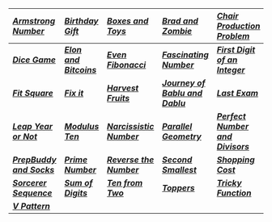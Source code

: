 |_[Armstrong Number](Solution/Armstrong_Number.py)_|_[Birthday Gift](Solution/Birthday_Gift.py)_|_[Boxes and Toys](Solution/Boxes_and_Toys.py)_ |  _[Brad and Zombie](Solution/Brad_and_Zombie.py)_|_[Chair Production Problem](Solution/Chair_Production_Problem.py)_|
|:---|:---|:---|:---|:---|
|**_[Dice Game](Solution/Dice_Game.py)_**|**_[Elon and Bitcoins](Solution/Elon_and_Bitcoins.py)_** | **_[Even Fibonacci](Solution/Even_Fibonacci.py)_** | **_[Fascinating Number](Solution/Fascinating_Number.py)_**| **_[First Digit of an Integer](Solution/First_Digit_of_an_Integer.py)_** |
| **_[Fit Square](Solution/Fit_Square.py)_** | **_[Fix it](Solution/Fix_it.py)_** |**_[Harvest Fruits](Solution/Harvest_Fruits.py)_**  | **_[Journey of Bablu and Dablu](Solution/Journey_of_Bablu_and_Dablu.py)_** |**_[Last Exam](Solution/Last_Exam.py)_** |
| **_[Leap Year or Not](Solution/Leap_Year_or_Not.py)_** |**_[Modulus Ten](Solution/Modulus_Ten.py)_**|**_[Narcissistic Number](Solution/Narcissistic_Number.py)_**| **_[Parallel Geometry](Solution/Parallel_Geometry.py)_**| **_[Perfect Number and Divisors](Solution/Perfect_Number_and_Divisors.py)_**|
| **_[PrepBuddy and Socks](Solution/PrepBuddy_and_Socks.py)_**  | **_[Prime Number](Solution/Prime_Number.py)_**| **_[Reverse the Number](Solution/Reverse_the_Number.py)_** |**_[Second Smallest](Solution/Second_Smallest.py)_**| **_[Shopping Cost](Solution/Shopping_Cost.py)_** |
| **_[Sorcerer Sequence](Solution/Sorcerer_Sequence.py)_** | **_[Sum of Digits](Solution/Sum_of_Digits.py)_** | **_[Ten from Two](Solution/Ten_from_Two.py)_**  | **_[Toppers](Solution/Toppers.py)_** |**_[Tricky Function](Solution/Tricky_Function.py)_** |
|**_[V Pattern](Solution/V_Pattern.py)_**||||
